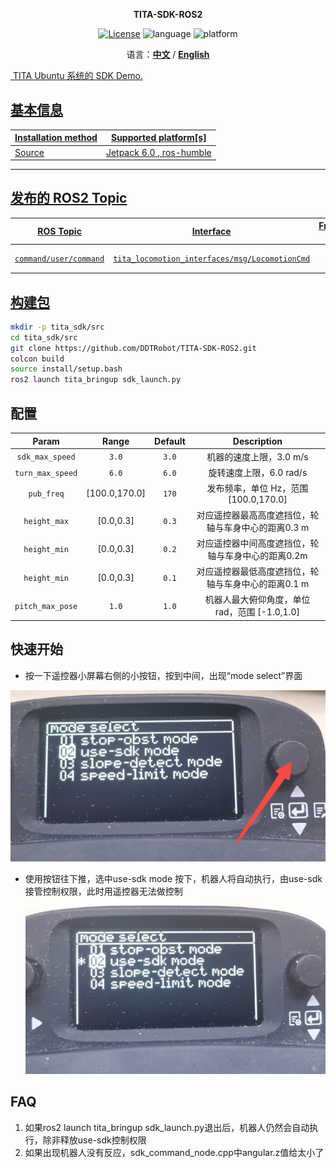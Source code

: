 <p align="center"><strong>TITA-SDK-ROS2</strong></p>
<p align="center"><a href="https://github.com/DDTRobot/TITA-SDK-ROS2/blob/main/LICENSE"><img alt="License" src="https://img.shields.io/badge/License-Apache%202.0-orange"/></a>
<img alt="language" src="https://img.shields.io/badge/language-c++-red"/>
<img alt="platform" src="https://img.shields.io/badge/platform-linux-l"/>
</p>
<p align="center">
    语言：<a href="./docs/docs_cn/README_CN.md"><strong>中文</strong></a> / <a href="/README.md"><strong>English</strong>
</p>

​	TITA Ubuntu 系统的 SDK Demo.

## 基本信息

| Installation method | Supported platform[s]    |
| ------------------- | ------------------------ |
| Source              | Jetpack 6.0 , ros-humble |

------

## 发布的 ROS2 Topic

|       ROS Topic        |                   Interface                    | Frame ID |    Description    |
| :--------------------: | :--------------------------------------------: | :------: | :---------------: |
| `command/user/command` | `tita_locomotion_interfaces/msg/LocomotionCmd` |  `cmd`   | 用户 SDK 控制指令 |

## 构建包

```bash
mkdir -p tita_sdk/src
cd tita_sdk/src
git clone https://github.com/DDTRobot/TITA-SDK-ROS2.git
colcon build
source install/setup.bash
ros2 launch tita_bringup sdk_launch.py
```

## 配置 

|       Param       |      Range      | Default |                    Description                     |
| :---------------: | :-------------: | :-----: | :------------------------------------------------: |
|  `sdk_max_speed`  |      `3.0`      |  `3.0`  |              机器的速度上限，3.0 m/s                  |
| `turn_max_speed`  |      `6.0`      |  `6.0`  |              旋转速度上限，6.0 rad/s                  |
|  `pub_freq`       |  [100.0,170.0]  |  `170`  | 发布频率，单位 Hz，范围 [100.0,170.0]                  |    
| `height_max` | [0.0,0.3]     |  `0.3`  |  对应遥控器最高高度遮挡位，轮轴与车身中心的距离0.3 m                              |
| `height_min`     |  [0.0,0.3]          |  `0.2`  |    对应遥控器中间高度遮挡位，轮轴与车身中心的距离0.2m                         |
| `height_min` |   [0.0,0.3]   |  `0.1`  |    对应遥控器最低高度遮挡位，轮轴与车身中心的距离0.1 m                     |
|`pitch_max_pose`|   `1.0`  |  `1.0`  | 机器人最大俯仰角度，单位 rad，范围 [-1.0,1.0] |
## 快速开始

* 按一下遥控器小屏幕右侧的小按钮，按到中间，出现“mode select”界面

![/tita_select_mode](../img/1280X1280_1.PNG)
* 使用按钮往下推，选中use-sdk mode 按下，机器人将自动执行，由use-sdk 接管控制权限，此时用遥控器无法做控制
![/tita_select_mode](../img/1280X1280%20_2.PNG)

## FAQ

1. 如果ros2 launch tita_bringup sdk_launch.py退出后，机器人仍然会自动执行，除非释放use-sdk控制权限
2. 如果出现机器人没有反应，sdk_command_node.cpp中angular.z值给太小了